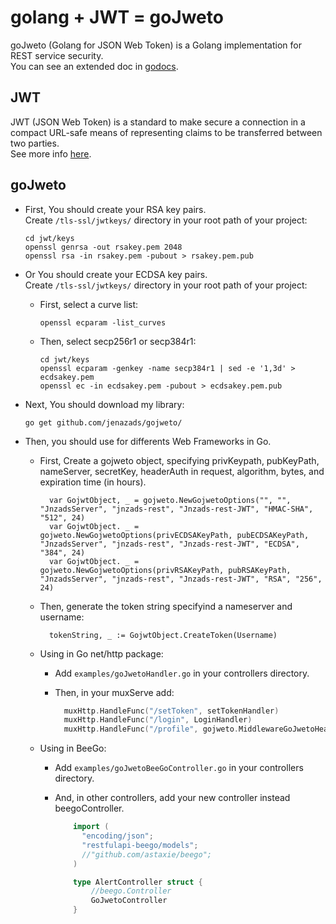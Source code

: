# golang + JWT = goJweto

goJweto (Golang for JSON Web Token) is a Golang implementation for REST service security.  
You can see an extended doc in [godocs](https://godoc.org/github.com/Jenazads/goJweto).

## JWT

JWT (JSON Web Token) is a standard to make secure a connection in a compact URL-safe means of representing claims to be transferred between two parties.  
See more info [here](https://jwt.io).

## goJweto

* First, You should create your RSA key pairs.  
  Create `/tls-ssl/jwtkeys/` directory in your root path of your project:

      cd jwt/keys
      openssl genrsa -out rsakey.pem 2048
      openssl rsa -in rsakey.pem -pubout > rsakey.pem.pub

* Or You should create your ECDSA key pairs.  
  Create `/tls-ssl/jwtkeys/` directory in your root path of your project:

    * First, select a curve list:
    
          openssl ecparam -list_curves

    * Then, select secp256r1 or secp384r1:

          cd jwt/keys
          openssl ecparam -genkey -name secp384r1 | sed -e '1,3d' > ecdsakey.pem
          openssl ec -in ecdsakey.pem -pubout > ecdsakey.pem.pub

* Next, You should download my library:

      go get github.com/jenazads/gojweto/

* Then, you should use for differents Web Frameworks in Go.
        
    * First, Create a gojweto object, specifying privKeypath, pubKeyPath, nameServer, secretKey, headerAuth in request, algorithm, bytes, and expiration time (in hours).
    
            var GojwtObject, _ = gojweto.NewGojwetoOptions("", "", "JnzadsServer", "jnzads-rest", "Jnzads-rest-JWT", "HMAC-SHA", "512", 24)
            var GojwtObject. _ = gojweto.NewGojwetoOptions(privECDSAKeyPath, pubECDSAKeyPath, "JnzadsServer", "jnzads-rest", "Jnzads-rest-JWT", "ECDSA", "384", 24)
            var GojwtObject. _ = gojweto.NewGojwetoOptions(privRSAKeyPath, pubRSAKeyPath, "JnzadsServer", "jnzads-rest", "Jnzads-rest-JWT", "RSA", "256", 24)
    
        
    * Then, generate the token string specifyind a nameserver and username:
      
            tokenString, _ := GojwtObject.CreateToken(Username)

    * Using in Go net/http package:
      
      * Add `examples/goJwetoHandler.go` in your controllers directory.
      
      * Then, in your muxServe add:
      
        ```go
          muxHttp.HandleFunc("/setToken", setTokenHandler)
          muxHttp.HandleFunc("/login", LoginHandler)
          muxHttp.HandleFunc("/profile", gojweto.MiddlewareGoJwetoHeaders(WithAuthHandler, NoAuthHandler))
        ```

    * Using in BeeGo:
    
      * Add `examples/goJwetoBeeGoController.go` in your controllers directory.
        
      * And, in other controllers, add your new controller instead beegoController.
      
        ```go
            import (
              "encoding/json";
              "restfulapi-beego/models";
              //"github.com/astaxie/beego";
            )

            type AlertController struct {
	            //beego.Controller
	            GoJwetoController
            }
        ```
